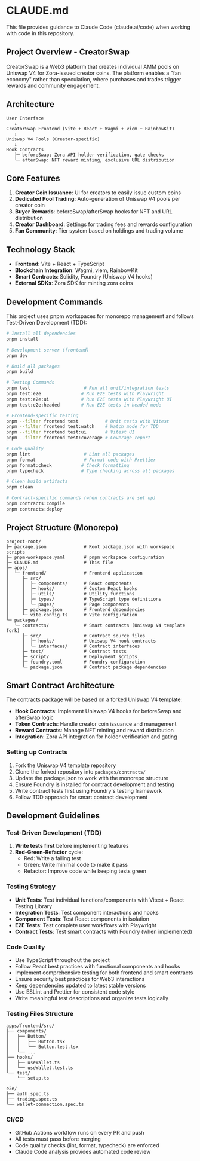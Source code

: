 
# CLAUDE.md

This file provides guidance to Claude Code (claude.ai/code) when working with code in this repository.

## Project Overview - CreatorSwap

CreatorSwap is a Web3 platform that creates individual AMM pools on Uniswap V4 for Zora-issued creator coins. The platform enables a "fan economy" rather than speculation, where purchases and trades trigger rewards and community engagement.

## Architecture

```
User Interface
   ↓
CreatorSwap Frontend (Vite + React + Wagmi + viem + RainbowKit)
   ↓
Uniswap V4 Pools (Creator-specific)
   ↓
Hook Contracts
   ├─ beforeSwap: Zora API holder verification, gate checks
   └─ afterSwap: NFT reward minting, exclusive URL distribution
```

## Core Features

1. **Creator Coin Issuance**: UI for creators to easily issue custom coins
2. **Dedicated Pool Trading**: Auto-generation of Uniswap V4 pools per creator coin
3. **Buyer Rewards**: beforeSwap/afterSwap hooks for NFT and URL distribution
4. **Creator Dashboard**: Settings for trading fees and rewards configuration
5. **Fan Community**: Tier system based on holdings and trading volume

## Technology Stack

- **Frontend**: Vite + React + TypeScript
- **Blockchain Integration**: Wagmi, viem, RainbowKit
- **Smart Contracts**: Solidity, Foundry (Uniswap V4 hooks)
- **External SDKs**: Zora SDK for minting zora coins

## Development Commands

This project uses pnpm workspaces for monorepo management and follows Test-Driven Development (TDD):

```bash
# Install all dependencies
pnpm install

# Development server (frontend)
pnpm dev

# Build all packages
pnpm build

# Testing Commands
pnpm test                    # Run all unit/integration tests
pnpm test:e2e               # Run E2E tests with Playwright
pnpm test:e2e:ui            # Run E2E tests with Playwright UI
pnpm test:e2e:headed        # Run E2E tests in headed mode

# Frontend-specific testing
pnpm --filter frontend test          # Unit tests with Vitest
pnpm --filter frontend test:watch    # Watch mode for TDD
pnpm --filter frontend test:ui       # Vitest UI
pnpm --filter frontend test:coverage # Coverage report

# Code Quality
pnpm lint                    # Lint all packages
pnpm format                  # Format code with Prettier
pnpm format:check           # Check formatting
pnpm typecheck              # Type checking across all packages

# Clean build artifacts
pnpm clean

# Contract-specific commands (when contracts are set up)
pnpm contracts:compile
pnpm contracts:deploy
```

## Project Structure (Monorepo)

```
project-root/
├─ package.json              # Root package.json with workspace scripts
├─ pnpm-workspace.yaml       # pnpm workspace configuration
├─ CLAUDE.md                 # This file
├─ apps/
│  └─ frontend/              # Frontend application
│     ├─ src/
│     │  ├─ components/      # React components
│     │  ├─ hooks/           # Custom React hooks
│     │  ├─ utils/           # Utility functions
│     │  ├─ types/           # TypeScript type definitions
│     │  └─ pages/           # Page components
│     ├─ package.json        # Frontend dependencies
│     └─ vite.config.ts      # Vite configuration
└─ packages/
   └─ contracts/             # Smart contracts (Uniswap V4 template fork)
      ├─ src/                # Contract source files
      │  ├─ hooks/           # Uniswap V4 hook contracts
      │  └─ interfaces/      # Contract interfaces
      ├─ test/               # Contract tests
      ├─ script/             # Deployment scripts
      ├─ foundry.toml        # Foundry configuration
      └─ package.json        # Contract package dependencies
```

## Smart Contract Architecture

The contracts package will be based on a forked Uniswap V4 template:

- **Hook Contracts**: Implement Uniswap V4 hooks for beforeSwap and afterSwap logic
- **Token Contracts**: Handle creator coin issuance and management
- **Reward Contracts**: Manage NFT minting and reward distribution
- **Integration**: Zora API integration for holder verification and gating

### Setting up Contracts

1. Fork the Uniswap V4 template repository
2. Clone the forked repository into `packages/contracts/`
3. Update the package.json to work with the monorepo structure
4. Ensure Foundry is installed for contract development and testing
5. Write contract tests first using Foundry's testing framework
6. Follow TDD approach for smart contract development

## Development Guidelines

### Test-Driven Development (TDD)

1. **Write tests first** before implementing features
2. **Red-Green-Refactor** cycle:
   - Red: Write a failing test
   - Green: Write minimal code to make it pass
   - Refactor: Improve code while keeping tests green

### Testing Strategy

- **Unit Tests**: Test individual functions/components with Vitest + React Testing Library
- **Integration Tests**: Test component interactions and hooks
- **Component Tests**: Test React components in isolation
- **E2E Tests**: Test complete user workflows with Playwright
- **Contract Tests**: Test smart contracts with Foundry (when implemented)

### Code Quality

- Use TypeScript throughout the project
- Follow React best practices with functional components and hooks
- Implement comprehensive testing for both frontend and smart contracts
- Ensure security best practices for Web3 interactions
- Keep dependencies updated to latest stable versions
- Use ESLint and Prettier for consistent code style
- Write meaningful test descriptions and organize tests logically

### Testing Files Structure

```
apps/frontend/src/
├── components/
│   ├── Button/
│   │   ├── Button.tsx
│   │   └── Button.test.tsx
│   └── ...
├── hooks/
│   ├── useWallet.ts
│   └── useWallet.test.ts
└── test/
    └── setup.ts

e2e/
├── auth.spec.ts
├── trading.spec.ts
└── wallet-connection.spec.ts
```

### CI/CD

- GitHub Actions workflow runs on every PR and push
- All tests must pass before merging
- Code quality checks (lint, format, typecheck) are enforced
- Claude Code analysis provides automated code review
